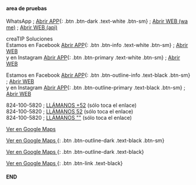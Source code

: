 #### area de pruebas


WhatsApp ; [Abrir APP][WA1a]{: .btn .btn-dark .text-white .btn-sm} ; [Abrir WEB (wa me)][WA2w] ; [Abrir WEB (api)][WA3w] <br />


creaTIP Soluciones <br />
Estamos en Facebook [Abrir APP][FBa]{: .btn .btn-info .text-white .btn-sm} ; [Abrir WEB][FBw] <br />
y en Instagram [Abrir APP][IGa]{: .btn .btn-primary .text-white .btn-sm} ; [Abrir WEB][IGw] <br />


Estamos en Facebook [Abrir APP][FBa]{: .btn .btn-outline-info .text-black .btn-sm} ; [Abrir WEB][FBw] <br />
y en Instagram [Abrir APP][IGa]{: .btn .btn-outline-primary .text-black .btn-sm} ; [Abrir WEB][IGw] <br />


824-100-5820 ; [LLÁMANOS +52][Tel1] (sólo toca el enlace) <br />
824-100-5820 ; [LLÁMANOS 52][Tel2] (sólo toca el enlace) <br />
824-100-5820 ; [LLÁMANOS ""][Tel3] (sólo toca el enlace)


[ Ver en Google Maps ][GM]

[ Ver en Google Maps ][GM]{: .btn .btn-outline-dark .text-black .btn-sm}

[ Ver en Google Maps ][GM]{: .btn .btn-outline-dark .text-black}

[ Ver en Google Maps ][GM]{: .btn .btn-link .text-black}


[Tel1]: tel:+528241005820
[Tel2]: tel:528241005820
[Tel3]: tel:8241005820

[FBa]: fb://page/creaTipSolucionesSH/
[FBw]: https://www.facebook.com/creaTipSolucionesSH/

[IGa]: https://www.instagram.com/creaTIPSoluciones/
[IGw]: https://www.instagram.com/creaTIPSoluciones/

[WA1a]: whatsapp://send?text=Hola%2C+me+quiero+anunciar&phone=528241005820
[WA2w]: https://wa.me/528241005820?text=Hola,%20conozco%20éste%20negocio
[WA3w]: https://api.whatsapp.com/send/?phone=528241005820&text=Hola%2C+me+quiero+anunciar

[GM]: https://goo.gl/maps/tdKmFTx687hGh2Hs8

#### END

